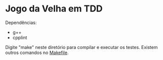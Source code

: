 # Jogo da Velha em TDD

Dependências:
- g++
- cpplint

Digite "make" neste diretório para compilar e executar os testes.
Existem outros comandos no [Makefile](Makefile.txt).